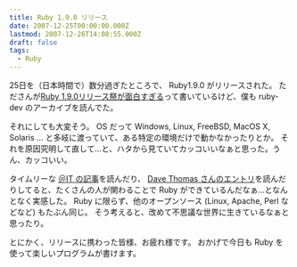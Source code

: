 ```yaml
---
title: Ruby 1.9.0 リリース
date: 2007-12-25T00:00:00.000Z
lastmod: 2007-12-26T14:08:55.000Z
draft: false
tags:
  - Ruby
---
```


25日を（日本時間で）数分過ぎたところで、 Ruby1.9.0 がリリースされた。 たださんが[Ruby 1.9.0リリース祭が面白すぎる](http://sho.tdiary.net/20071225.html#p01)って書いているけど、僕も ruby-dev のアーカイブを読んでた。

それにしても大変そう。 OS だって Windows, Linux, FreeBSD, MacOS X, Solaris ... と多岐に渡っていて、ある特定の環境だけで動かなかったりとか。 それを原因究明して直して…と、ハタから見ていてカッコいいなぁと思った。うん、カッコいい。

タイムリーな [＠IT の記事](http://www.atmarkit.co.jp/news/200712/25/ruby.html)を読んだり、 [Dave Thomas さんのエントリ](http://pragdave.blogs.pragprog.com/pragdave/2007/12/ruby-19right-fo.html)を読んだりしてると、たくさんの人が関わることで Ruby ができているんだなぁ…となんとなく実感した。 Ruby に限らず、他のオープンソース (Linux, Apache, Perl などなど) もたぶん同じ。 そう考えると、改めて不思議な世界に生きているなぁと思ったり。

とにかく、リリースに携わった皆様、お疲れ様です。 おかげで今日も Ruby を使って楽しいプログラムが書けます。
